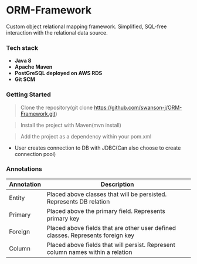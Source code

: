 # ORM-Framework
Custom object relational mapping framework. Simplified, SQL-free interaction with the relational data source.


### Tech stack
* __Java 8__
* __Apache Maven__
* __PostGreSQL deployed on AWS RDS__
* __Git SCM__

### Getting Started
> Clone the repository(git clone https://github.com/swanson-j/ORM-Framework.git)

> Install the project with Maven(mvn install)

> Add the project as a dependency within your pom.xml

* User creates connection to DB with JDBC(Can also choose to create connection pool)

### Annotations
| Annotation  | Description |
| ----------- | ------------|
| Entity  | Placed above classes that will be persisted. Represents DB relation |
| Primary | Placed above the primary field. Represents primary key |
| Foreign | Placed above fields that are other user defined classes. Represents foreign key |
| Column  | Placed above fields that will persist. Represent column names within a relation |


